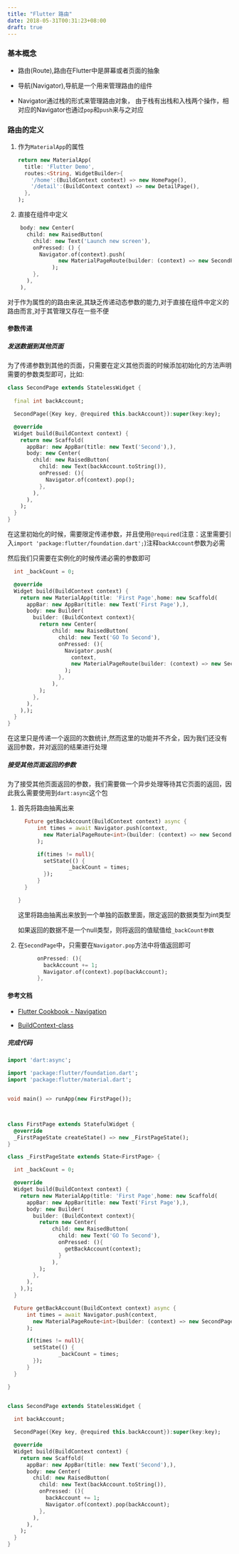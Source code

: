 ```yaml
---
title: "Flutter 路由"
date: 2018-05-31T00:31:23+08:00
draft: true
---
```


### 基本概念

- 路由(Route),路由在Flutter中是屏幕或者页面的抽象

- 导航(Navigator),导航是一个用来管理路由的组件

- Navigator通过栈的形式来管理路由对象，
    由于栈有出栈和入栈两个操作，相对应的Navigator也通过`pop`和`push`来与之对应


### 路由的定义

1. 作为`MaterialApp`的属性
    ```dart
    return new MaterialApp(
      title: 'Flutter Demo',
      routes:<String, WidgetBuilder>{
        '/home':(BuildContext context) => new HomePage(),
        '/detail':(BuildContext context) => new DetailPage(),
      },
    );
    ```

1. 直接在组件中定义
  ```dart
      body: new Center(
        child: new RaisedButton(
          child: new Text('Launch new screen'),
          onPressed: () {
            Navigator.of(context).push(
                  new MaterialPageRoute(builder: (context) => new SecondPage()),
                );
          },
        ),
      ),
```

对于作为属性的的路由来说,其缺乏传递动态参数的能力,对于直接在组件中定义的路由而言,对于其管理又存在一些不便


#### 参数传递

##### 发送数据到其他页面

为了传递参数到其他的页面，只需要在定义其他页面的时候添加初始化的方法声明需要的参数类型即可，比如:

```dart
class SecondPage extends StatelessWidget {
  
  final int backAccount;

  SecondPage({Key key, @required this.backAccount}):super(key:key);

  @override
  Widget build(BuildContext context) {
    return new Scaffold(
      appBar: new AppBar(title: new Text('Second'),),
      body: new Center(
        child: new RaisedButton(
          child: new Text(backAccount.toString()),
          onPressed: (){
            Navigator.of(context).pop();
          },
        ),
      ),
    );
  }
}
```

在这里初始化的时候，需要限定传递参数，并且使用`@required`(注意：这里需要引入`import 'package:flutter/foundation.dart';`)注释`backAccount`参数为必需

然后我们只需要在实例化的时候传递必需的参数即可

```dart
  int _backCount = 0;

  @override
  Widget build(BuildContext context) {
    return new MaterialApp(title: 'First Page',home: new Scaffold(
      appBar: new AppBar(title: new Text('First Page'),),
      body: new Builder(
        builder: (BuildContext context){
          return new Center(
              child: new RaisedButton(
                child: new Text('GO To Second'),
                onPressed: (){
                  Navigator.push(
                    context,
                    new MaterialPageRoute(builder: (context) => new SecondPage(backAccount: _backCount,)),
                  );
                },
              ),
          );
        },
      ),
    ),);
  }
}
```

在这里只是传递一个返回的次数统计,然而这里的功能并不齐全，因为我们还没有返回参数，并对返回的结果进行处理

##### 接受其他页面返回的参数
为了接受其他页面返回的参数，我们需要做一个异步处理等待其它页面的返回，因此我么需要使用到`dart:async`这个包

1. 首先将路由抽离出来

    ```dart
      Future getBackAccount(BuildContext context) async {
          int times = await Navigator.push(context,
            new MaterialPageRoute<int>(builder: (context) => new SecondPage(backAccount: _backCount,)),
          );

          if(times != null){
            setState(() {
                    _backCount = times;  
            });
          }
      }

    }
    ```
    这里将路由抽离出来放到一个单独的函数里面，限定返回的数据类型为int类型
    
    如果返回的数据不是一个null类型，则将返回的值赋值给`_backCount参数`

1. 在`SecondPage`中，只需要在`Navigator.pop`方法中将值返回即可

    ```dart
          onPressed: (){
            backAccount += 1;
            Navigator.of(context).pop(backAccount);
          },
    ```

#### 参考文档

- [ Flutter Cookbook - Navigation](https://flutter.io/cookbook/)

- [BuildContext-class](https://docs.flutter.io/flutter/widgets/BuildContext-class.html)

##### 完成代码

```dart
import 'dart:async';

import 'package:flutter/foundation.dart';
import 'package:flutter/material.dart';


void main() => runApp(new FirstPage());



class FirstPage extends StatefulWidget {
  @override
  _FirstPageState createState() => new _FirstPageState();
}

class _FirstPageState extends State<FirstPage> {

  int _backCount = 0;

  @override
  Widget build(BuildContext context) {
    return new MaterialApp(title: 'First Page',home: new Scaffold(
      appBar: new AppBar(title: new Text('First Page'),),
      body: new Builder(
        builder: (BuildContext context){
          return new Center(
              child: new RaisedButton(
                child: new Text('GO To Second'),
                onPressed: (){
                  getBackAccount(context);
                }
              ),
          );
        },
      ),
    ),);
  }

  Future getBackAccount(BuildContext context) async {
      int times = await Navigator.push(context,
        new MaterialPageRoute<int>(builder: (context) => new SecondPage(backAccount: _backCount,)),
      );

      if(times != null){
        setState(() {
                _backCount = times;  
        });
      }
  }

}


class SecondPage extends StatelessWidget {
  
  int backAccount;

  SecondPage({Key key, @required this.backAccount}):super(key:key);

  @override
  Widget build(BuildContext context) {
    return new Scaffold(
      appBar: new AppBar(title: new Text('Second'),),
      body: new Center(
        child: new RaisedButton(
          child: new Text(backAccount.toString()),
          onPressed: (){
            backAccount += 1;
            Navigator.of(context).pop(backAccount);
          },
        ),
      ),
    );
  }
}

```